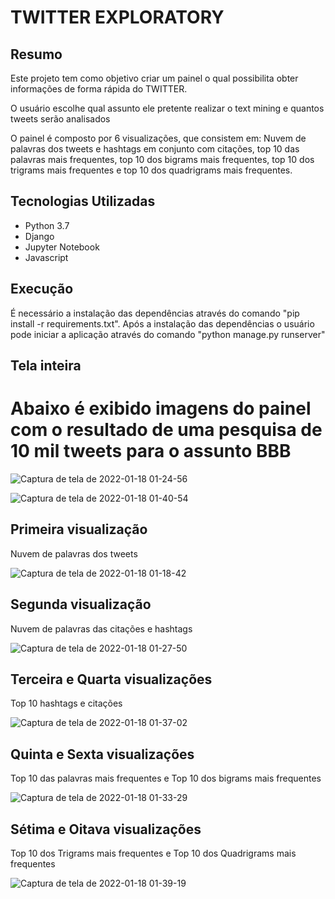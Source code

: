 # TWITTER EXPLORATORY

## Resumo

Este projeto tem como objetivo criar um painel o qual possibilita obter informações de forma rápida do TWITTER. 

O usuário escolhe qual assunto ele pretente realizar o text mining e quantos tweets serão analisados

O painel é composto por 6 visualizações, que consistem em: Nuvem de palavras dos tweets e hashtags em conjunto com citações, top 10 das palavras mais frequentes, top 10 dos bigrams mais frequentes, top 10 dos trigrams mais frequentes e top 10 dos quadrigrams mais frequentes.

## Tecnologias Utilizadas

<ul>

<li>Python 3.7</li>
<li>Django</li>
<li>Jupyter Notebook</li>
<li>Javascript</li>

</ul>  


## Execução 


É necessário a instalação das dependências através do comando "pip install -r requirements.txt". Após a instalação das dependências o usuário pode iniciar a aplicação através do comando "python manage.py runserver" 


## Tela inteira

# Abaixo é exibido imagens do painel com o resultado de uma pesquisa de 10 mil tweets para o assunto BBB

![Captura de tela de 2022-01-18 01-24-56](https://user-images.githubusercontent.com/40969977/149870866-460bcd39-044b-4992-a6e3-fe18df25dcc7.png)

![Captura de tela de 2022-01-18 01-40-54](https://user-images.githubusercontent.com/40969977/149872147-5dec17ab-ca99-4e08-aee1-0a2ea2f4997c.png)



## Primeira visualização

Nuvem de palavras dos tweets

![Captura de tela de 2022-01-18 01-18-42](https://user-images.githubusercontent.com/40969977/149870302-6e806bcb-3918-430a-907c-f7d78e633683.png)

## Segunda visualização

Nuvem de palavras das citações e hashtags

![Captura de tela de 2022-01-18 01-27-50](https://user-images.githubusercontent.com/40969977/149871147-041e9809-5943-4010-a9d3-d0bd4028d843.png)


## Terceira e Quarta visualizações

Top 10 hashtags e citações

![Captura de tela de 2022-01-18 01-37-02](https://user-images.githubusercontent.com/40969977/149871864-ff52ca15-e106-4dc5-8ebe-f4f9b3d91036.png)


## Quinta e Sexta visualizações

Top 10 das palavras mais frequentes e Top 10 dos bigrams mais frequentes 


![Captura de tela de 2022-01-18 01-33-29](https://user-images.githubusercontent.com/40969977/149871590-e17c86bf-9c61-4187-8e17-4d59c04f6aaa.png)



## Sétima e Oitava visualizações

Top 10 dos Trigrams mais frequentes e Top 10 dos Quadrigrams mais frequentes 

![Captura de tela de 2022-01-18 01-39-19](https://user-images.githubusercontent.com/40969977/149872017-ba1b07df-a86d-485f-8785-86e063e6b9e2.png)













